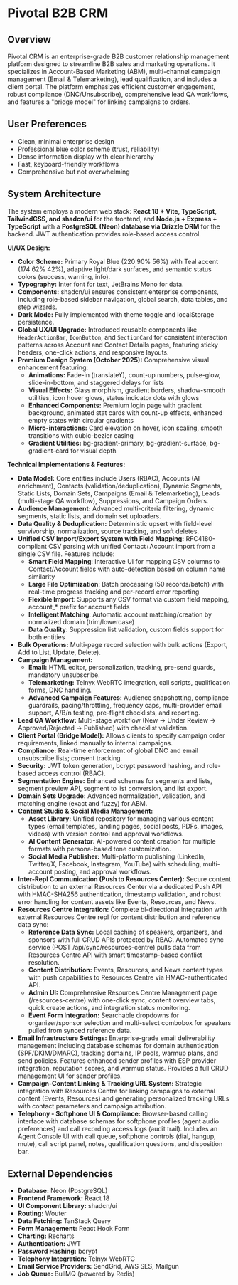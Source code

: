 # Pivotal B2B CRM

## Overview
Pivotal CRM is an enterprise-grade B2B customer relationship management platform designed to streamline B2B sales and marketing operations. It specializes in Account-Based Marketing (ABM), multi-channel campaign management (Email & Telemarketing), lead qualification, and includes a client portal. The platform emphasizes efficient customer engagement, robust compliance (DNC/Unsubscribe), comprehensive lead QA workflows, and features a "bridge model" for linking campaigns to orders.

## User Preferences
- Clean, minimal enterprise design
- Professional blue color scheme (trust, reliability)
- Dense information display with clear hierarchy
- Fast, keyboard-friendly workflows
- Comprehensive but not overwhelming

## System Architecture
The system employs a modern web stack: **React 18 + Vite, TypeScript, TailwindCSS, and shadcn/ui** for the frontend, and **Node.js + Express + TypeScript** with a **PostgreSQL (Neon) database via Drizzle ORM** for the backend. JWT authentication provides role-based access control.

**UI/UX Design:**
- **Color Scheme:** Primary Royal Blue (220 90% 56%) with Teal accent (174 62% 42%), adaptive light/dark surfaces, and semantic status colors (success, warning, info).
- **Typography:** Inter font for text, JetBrains Mono for data.
- **Components:** shadcn/ui ensures consistent enterprise components, including role-based sidebar navigation, global search, data tables, and step wizards.
- **Dark Mode:** Fully implemented with theme toggle and localStorage persistence.
- **Global UX/UI Upgrade:** Introduced reusable components like `HeaderActionBar`, `IconButton`, and `SectionCard` for consistent interaction patterns across Account and Contact Details pages, featuring sticky headers, one-click actions, and responsive layouts.
- **Premium Design System (October 2025):** Comprehensive visual enhancement featuring:
  - **Animations:** Fade-in (translateY), count-up numbers, pulse-glow, slide-in-bottom, and staggered delays for lists
  - **Visual Effects:** Glass morphism, gradient borders, shadow-smooth utilities, icon hover glows, status indicator dots with glows
  - **Enhanced Components:** Premium login page with gradient background, animated stat cards with count-up effects, enhanced empty states with circular gradients
  - **Micro-interactions:** Card elevation on hover, icon scaling, smooth transitions with cubic-bezier easing
  - **Gradient Utilities:** bg-gradient-primary, bg-gradient-surface, bg-gradient-card for visual depth

**Technical Implementations & Features:**
- **Data Model:** Core entities include Users (RBAC), Accounts (AI enrichment), Contacts (validation/deduplication), Dynamic Segments, Static Lists, Domain Sets, Campaigns (Email & Telemarketing), Leads (multi-stage QA workflow), Suppressions, and Campaign Orders.
- **Audience Management:** Advanced multi-criteria filtering, dynamic segments, static lists, and domain set uploaders.
- **Data Quality & Deduplication:** Deterministic upsert with field-level survivorship, normalization, source tracking, and soft deletes.
- **Unified CSV Import/Export System with Field Mapping:** RFC4180-compliant CSV parsing with unified Contact+Account import from a single CSV file. Features include:
  - **Smart Field Mapping**: Interactive UI for mapping CSV columns to Contact/Account fields with auto-detection based on column name similarity
  - **Large File Optimization**: Batch processing (50 records/batch) with real-time progress tracking and per-record error reporting
  - **Flexible Import**: Supports any CSV format via custom field mapping, account_* prefix for account fields
  - **Intelligent Matching**: Automatic account matching/creation by normalized domain (trim/lowercase)
  - **Data Quality**: Suppression list validation, custom fields support for both entities
- **Bulk Operations:** Multi-page record selection with bulk actions (Export, Add to List, Update, Delete).
- **Campaign Management:**
    - **Email:** HTML editor, personalization, tracking, pre-send guards, mandatory unsubscribe.
    - **Telemarketing:** Telnyx WebRTC integration, call scripts, qualification forms, DNC handling.
    - **Advanced Campaign Features:** Audience snapshotting, compliance guardrails, pacing/throttling, frequency caps, multi-provider email support, A/B/n testing, pre-flight checklists, and reporting.
- **Lead QA Workflow:** Multi-stage workflow (New → Under Review → Approved/Rejected → Published) with checklist validation.
- **Client Portal (Bridge Model):** Allows clients to specify campaign order requirements, linked manually to internal campaigns.
- **Compliance:** Real-time enforcement of global DNC and email unsubscribe lists; consent tracking.
- **Security:** JWT token generation, bcrypt password hashing, and role-based access control (RBAC).
- **Segmentation Engine:** Enhanced schemas for segments and lists, segment preview API, segment to list conversion, and list export.
- **Domain Sets Upgrade:** Advanced normalization, validation, and matching engine (exact and fuzzy) for ABM.
- **Content Studio & Social Media Management:**
    - **Asset Library:** Unified repository for managing various content types (email templates, landing pages, social posts, PDFs, images, videos) with version control and approval workflows.
    - **AI Content Generator:** AI-powered content creation for multiple formats with persona-based tone customization.
    - **Social Media Publisher:** Multi-platform publishing (LinkedIn, Twitter/X, Facebook, Instagram, YouTube) with scheduling, multi-account posting, and approval workflows.
- **Inter-Repl Communication (Push to Resources Center):** Secure content distribution to an external Resources Center via a dedicated Push API with HMAC-SHA256 authentication, timestamp validation, and robust error handling for content assets like Events, Resources, and News.
- **Resources Centre Integration:** Complete bi-directional integration with external Resources Centre repl for content distribution and reference data sync:
  - **Reference Data Sync:** Local caching of speakers, organizers, and sponsors with full CRUD APIs protected by RBAC. Automated sync service (POST /api/sync/resources-centre) pulls data from Resources Centre API with smart timestamp-based conflict resolution.
  - **Content Distribution:** Events, Resources, and News content types with push capabilities to Resources Centre via HMAC-authenticated API.
  - **Admin UI:** Comprehensive Resources Centre Management page (/resources-centre) with one-click sync, content overview tabs, quick create actions, and integration status monitoring.
  - **Event Form Integration:** Searchable dropdowns for organizer/sponsor selection and multi-select combobox for speakers pulled from synced reference data.
- **Email Infrastructure Settings:** Enterprise-grade email deliverability management including database schemas for domain authentication (SPF/DKIM/DMARC), tracking domains, IP pools, warmup plans, and send policies. Features enhanced sender profiles with ESP provider integration, reputation scores, and warmup status. Provides a full CRUD management UI for sender profiles.
- **Campaign-Content Linking & Tracking URL System:** Strategic integration with Resources Centre for linking campaigns to external content (Events, Resources) and generating personalized tracking URLs with contact parameters and campaign attribution.
- **Telephony - Softphone UI & Compliance:** Browser-based calling interface with database schemas for softphone profiles (agent audio preferences) and call recording access logs (audit trail). Includes an Agent Console UI with call queue, softphone controls (dial, hangup, mute), call script panel, notes, qualification questions, and disposition bar.

## External Dependencies
- **Database:** Neon (PostgreSQL)
- **Frontend Framework:** React 18
- **UI Component Library:** shadcn/ui
- **Routing:** Wouter
- **Data Fetching:** TanStack Query
- **Form Management:** React Hook Form
- **Charting:** Recharts
- **Authentication:** JWT
- **Password Hashing:** bcrypt
- **Telephony Integration:** Telnyx WebRTC
- **Email Service Providers:** SendGrid, AWS SES, Mailgun
- **Job Queue:** BullMQ (powered by Redis)
